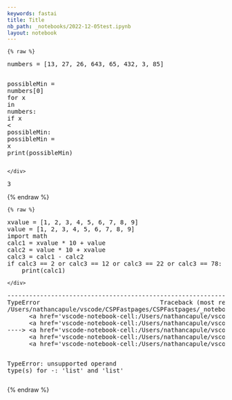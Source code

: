 ```yaml
---
keywords: fastai
title: Title
nb_path: _notebooks/2022-12-05test.ipynb
layout: notebook
---
```


<!--
#################################################
### THIS FILE WAS AUTOGENERATED! DO NOT EDIT! ###
#################################################
# file to edit: _notebooks/2022-12-05test.ipynb
-->

<div class="container" id="notebook-container">
        
    {% raw %}
    
<div class="cell border-box-sizing code_cell rendered">
<div class="input">

<div class="inner_cell">
    <div class="input_area">
<div class=" highlight hl-ipython3"><pre><span></span><span class="n">numbers</span> <span class="o">=</span> <span class="p">[</span><span class="mi">13</span><span class="p">,</span> <span class="mi">27</span><span class="p">,</span> <span class="mi">26</span><span class="p">,</span> <span class="mi">643</span><span class="p">,</span> <span class="mi">65</span><span class="p">,</span> <span class="mi">432</span><span class="p">,</span> <span class="mi">3</span><span class="p">,</span> <span class="mi">85</span><span class="p">]</span>

<span class="n">possibleMin</span> <span class="o">=</span> <span class="n">numbers</span><span class="p">[</span><span class="mi">0</span><span class="p">]</span>
<span class="k">for</span> <span class="n">x</span> <span class="ow">in</span> <span class="n">numbers</span><span class="p">:</span>
    <span class="k">if</span> <span class="n">x</span> <span class="o">&lt;</span> <span class="n">possibleMin</span><span class="p">:</span>
        <span class="n">possibleMin</span> <span class="o">=</span> <span class="n">x</span>
<span class="nb">print</span><span class="p">(</span><span class="n">possibleMin</span><span class="p">)</span>
</pre></div>

    </div>
</div>
</div>

<div class="output_wrapper">
<div class="output">

<div class="output_area">

<div class="output_subarea output_stream output_stdout output_text">
<pre>3
</pre>
</div>
</div>

</div>
</div>

</div>
    {% endraw %}

    {% raw %}
    
<div class="cell border-box-sizing code_cell rendered">
<div class="input">

<div class="inner_cell">
    <div class="input_area">
<div class=" highlight hl-ipython3"><pre><span></span><span class="n">xvalue</span> <span class="o">=</span> <span class="p">[</span><span class="mi">1</span><span class="p">,</span> <span class="mi">2</span><span class="p">,</span> <span class="mi">3</span><span class="p">,</span> <span class="mi">4</span><span class="p">,</span> <span class="mi">5</span><span class="p">,</span> <span class="mi">6</span><span class="p">,</span> <span class="mi">7</span><span class="p">,</span> <span class="mi">8</span><span class="p">,</span> <span class="mi">9</span><span class="p">]</span>
<span class="n">value</span> <span class="o">=</span> <span class="p">[</span><span class="mi">1</span><span class="p">,</span> <span class="mi">2</span><span class="p">,</span> <span class="mi">3</span><span class="p">,</span> <span class="mi">4</span><span class="p">,</span> <span class="mi">5</span><span class="p">,</span> <span class="mi">6</span><span class="p">,</span> <span class="mi">7</span><span class="p">,</span> <span class="mi">8</span><span class="p">,</span> <span class="mi">9</span><span class="p">]</span>
<span class="kn">import</span> <span class="nn">math</span>
<span class="n">calc1</span> <span class="o">=</span> <span class="n">xvalue</span> <span class="o">*</span> <span class="mi">10</span> <span class="o">+</span> <span class="n">value</span>
<span class="n">calc2</span> <span class="o">=</span> <span class="n">value</span> <span class="o">*</span> <span class="mi">10</span> <span class="o">+</span> <span class="n">xvalue</span>
<span class="n">calc3</span> <span class="o">=</span> <span class="n">calc1</span> <span class="o">-</span> <span class="n">calc2</span>
<span class="k">if</span> <span class="n">calc3</span> <span class="o">==</span> <span class="mi">2</span> <span class="ow">or</span> <span class="n">calc3</span> <span class="o">==</span> <span class="mi">12</span> <span class="ow">or</span> <span class="n">calc3</span> <span class="o">==</span> <span class="mi">22</span> <span class="ow">or</span> <span class="n">calc3</span> <span class="o">==</span> <span class="mi">78</span><span class="p">:</span>
    <span class="nb">print</span><span class="p">(</span><span class="n">calc1</span><span class="p">)</span>
</pre></div>

    </div>
</div>
</div>

<div class="output_wrapper">
<div class="output">

<div class="output_area">

<div class="output_subarea output_text output_error">
<pre>
<span class="ansi-red-fg">---------------------------------------------------------------------------</span>
<span class="ansi-red-fg">TypeError</span>                                 Traceback (most recent call last)
<span class="ansi-green-intense-fg ansi-bold">/Users/nathancapule/vscode/CSPFastpages/CSPFastpages/_notebooks/2022-12-05test.ipynb Cell 2</span> in <span class="ansi-cyan-fg">&lt;cell line: 6&gt;</span><span class="ansi-blue-fg">()</span>
<span class="ansi-green-intense-fg ansi-bold">      &lt;a href=&#39;vscode-notebook-cell:/Users/nathancapule/vscode/CSPFastpages/CSPFastpages/_notebooks/2022-12-05test.ipynb#W2sZmlsZQ%3D%3D?line=3&#39;&gt;4&lt;/a&gt;</span> calc1 = xvalue * 10 + value
<span class="ansi-green-intense-fg ansi-bold">      &lt;a href=&#39;vscode-notebook-cell:/Users/nathancapule/vscode/CSPFastpages/CSPFastpages/_notebooks/2022-12-05test.ipynb#W2sZmlsZQ%3D%3D?line=4&#39;&gt;5&lt;/a&gt;</span> calc2 = value * 10 + xvalue
<span class="ansi-green-fg">----&gt; &lt;a href=&#39;vscode-notebook-cell:/Users/nathancapule/vscode/CSPFastpages/CSPFastpages/_notebooks/2022-12-05test.ipynb#W2sZmlsZQ%3D%3D?line=5&#39;&gt;6&lt;/a&gt;</span> calc3 = calc1 - calc2
<span class="ansi-green-intense-fg ansi-bold">      &lt;a href=&#39;vscode-notebook-cell:/Users/nathancapule/vscode/CSPFastpages/CSPFastpages/_notebooks/2022-12-05test.ipynb#W2sZmlsZQ%3D%3D?line=6&#39;&gt;7&lt;/a&gt;</span> if calc3 == 2 or calc3 == 12 or calc3 == 22 or calc3 == 78:
<span class="ansi-green-intense-fg ansi-bold">      &lt;a href=&#39;vscode-notebook-cell:/Users/nathancapule/vscode/CSPFastpages/CSPFastpages/_notebooks/2022-12-05test.ipynb#W2sZmlsZQ%3D%3D?line=7&#39;&gt;8&lt;/a&gt;</span>     print(calc1)

<span class="ansi-red-fg">TypeError</span>: unsupported operand type(s) for -: &#39;list&#39; and &#39;list&#39;</pre>
</div>
</div>

</div>
</div>

</div>
    {% endraw %}

</div>
 

